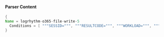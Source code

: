#### Parser Content
```Java
{
Name = logrhythm-o365-file-write-5
  Conditions = [ """SESSID=""", """RESULTCODE=""", """WORKLOAD=""", """COMMAND=FileRenamed""", """OBJECT=""" ]
}
```